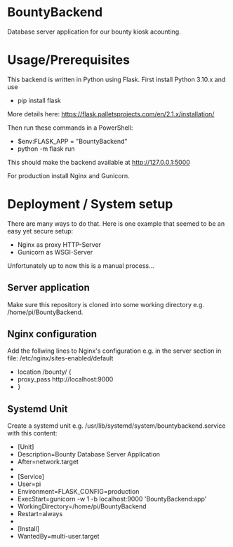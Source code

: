 # BountyBackend
Database server application for our bounty kiosk acounting.

# Usage/Prerequisites
This backend is written in Python using Flask. First install Python 3.10.x and use
- pip install flask

More details here: https://flask.palletsprojects.com/en/2.1.x/installation/

Then run these commands in a PowerShell:
- $env:FLASK_APP = "BountyBackend"
- python -m flask run

This should make the backend available at http://127.0.0.1:5000

For production install Nginx and Gunicorn.

# Deployment / System setup
There are many ways to do that. Here is one example that seemed to be an easy yet secure setup:
- Nginx as proxy HTTP-Server
- Gunicorn as WSGI-Server

Unfortunately up to now this is a manual process...
## Server application
Make sure this repository is cloned into some working directory e.g. /home/pi/BountyBackend.
## Nginx configuration
Add the follwing lines to Nginx's configuration e.g. in the server section in file: /etc/nginx/sites-enabled/default
- location /bounty/ {
-   proxy_pass http://localhost:9000
- }
## Systemd Unit
Create a systemd unit e.g. /usr/lib/systemd/system/bountybackend.service with this content:
- [Unit]
- Description=Bounty Database Server Application
- After=network.target
- 
- [Service]
- User=pi
- Environment=FLASK_CONFIG=production
- ExecStart=gunicorn -w 1 -b localhost:9000 'BountyBackend:app'
- WorkingDirectory=/home/pi/BountyBackend
- Restart=always
- 
- [Install]
- WantedBy=multi-user.target
